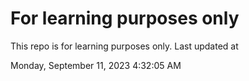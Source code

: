 # For learning purposes only
This repo is for learning purposes only.
Last updated at

Monday, September 11, 2023 4:32:05 AM

